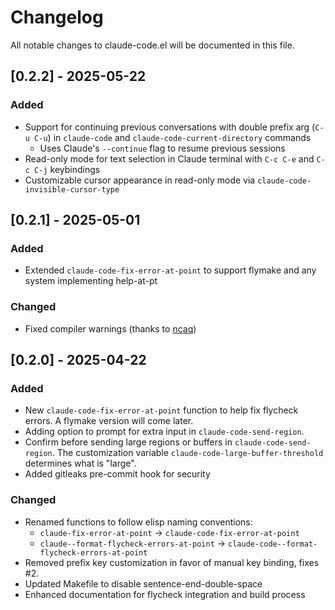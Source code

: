 # Changelog

All notable changes to claude-code.el will be documented in this file.

## [0.2.2] - 2025-05-22

### Added
- Support for continuing previous conversations with double prefix arg (`C-u C-u`) in `claude-code` and `claude-code-current-directory` commands
    - Uses Claude's `--continue` flag to resume previous sessions
- Read-only mode for text selection in Claude terminal with `C-c C-e` and `C-c C-j` keybindings
- Customizable cursor appearance in read-only mode via `claude-code-invisible-cursor-type`

## [0.2.1] - 2025-05-01

### Added
- Extended `claude-code-fix-error-at-point` to support flymake and any system implementing help-at-pt

### Changed
- Fixed compiler warnings (thanks to [ncaq](https://github.com/ncaq))

## [0.2.0] - 2025-04-22

### Added
- New `claude-code-fix-error-at-point` function to help fix flycheck errors. A flymake version will come later.
- Adding option to prompt for extra input in `claude-code-send-region`.
- Confirm before sending large regions or buffers in `claude-code-send-region`. The customization variable `claude-code-large-buffer-threshold` determines what is "large". 
- Added gitleaks pre-commit hook for security

### Changed
- Renamed functions to follow elisp naming conventions:
  - `claude-fix-error-at-point` → `claude-code-fix-error-at-point`
  - `claude--format-flycheck-errors-at-point` → `claude-code--format-flycheck-errors-at-point`
- Removed prefix key customization in favor of manual key binding, fixes #2. 
- Updated Makefile to disable sentence-end-double-space
- Enhanced documentation for flycheck integration and build process


